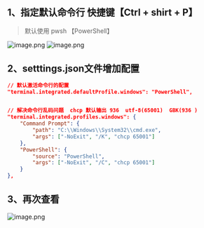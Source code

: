 
## 1、指定默认命令行 快捷键【Ctrl + shirt + P】
> 默认使用 pwsh  【PowerShell】

![image.png](https://cdn.dml.us.kg/docs/2024/png/202408131040888.png)
![image.png](https://cdn.dml.us.kg/docs/2024/png/202408131040889.png)
## 2、setttings.json文件增加配置
```json
// 默认激活命令行的配置 
"terminal.integrated.defaultProfile.windows": "PowerShell",


// 解决命令行乱码问题  chcp 默认输出 936  utf-8(65001)  GBK(936 )
"terminal.integrated.profiles.windows": {
    "Command Prompt": {
        "path": "C:\\Windows\\System32\\cmd.exe",
        "args": ["-NoExit", "/K", "chcp 65001"]
    },
    "PowerShell": {
        "source": "PowerShell",
        "args": ["-NoExit", "/C", "chcp 65001"]
    }
},
```
## 3、再次查看
![image.png](https://cdn.dml.us.kg/docs/2024/png/202408131040890.png)
